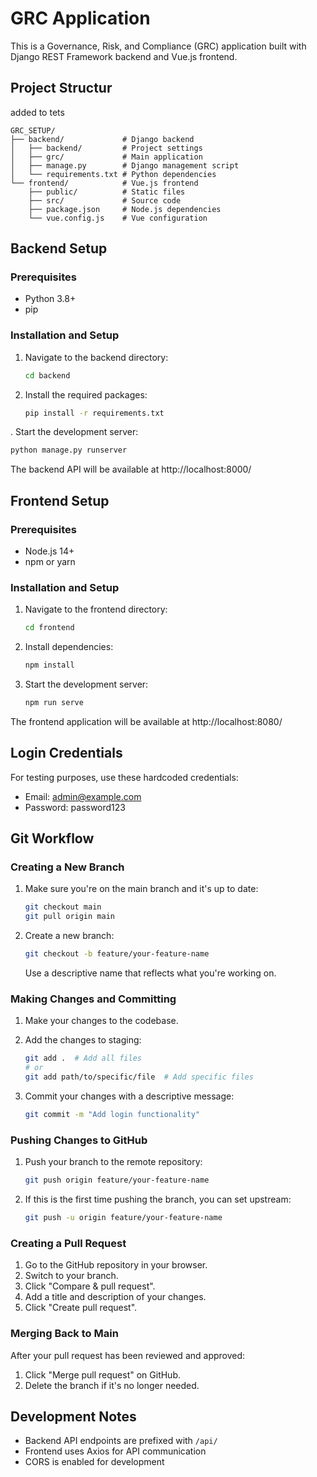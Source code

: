 # GRC Application

<!-- sdcSDcaDSDvDSvasdvcaefcasecv -->

This is a Governance, Risk, and Compliance (GRC) application built with Django REST Framework backend and Vue.js frontend.

## Project Structur
added to tets


```
GRC_SETUP/
├── backend/             # Django backend
│   ├── backend/         # Project settings
│   ├── grc/             # Main application
│   ├── manage.py        # Django management script
│   └── requirements.txt # Python dependencies
└── frontend/            # Vue.js frontend
    ├── public/          # Static files
    ├── src/             # Source code
    ├── package.json     # Node.js dependencies
    └── vue.config.js    # Vue configuration
```

## Backend Setup

### Prerequisites
- Python 3.8+
- pip

### Installation and Setup

1. Navigate to the backend directory:
   ```bash
   cd backend
   ```

2. Install the required packages:
   ```bash
   pip install -r requirements.txt
   ```

. Start the development server:
   ```bash
   python manage.py runserver
   ```

The backend API will be available at http://localhost:8000/

## Frontend Setup

### Prerequisites
- Node.js 14+
- npm or yarn

### Installation and Setup

1. Navigate to the frontend directory:
   ```bash
   cd frontend
   ```

2. Install dependencies:
   ```bash
   npm install

   ```

3. Start the development server:
   ```bash
   npm run serve

   ```

The frontend application will be available at http://localhost:8080/

## Login Credentials

For testing purposes, use these hardcoded credentials:
- Email: admin@example.com
- Password: password123

## Git Workflow

### Creating a New Branch

1. Make sure you're on the main branch and it's up to date:
   ```bash
   git checkout main
   git pull origin main
   ```

2. Create a new branch:
   ```bash
   git checkout -b feature/your-feature-name
   ```
   Use a descriptive name that reflects what you're working on.

### Making Changes and Committing

1. Make your changes to the codebase.

2. Add the changes to staging:
   ```bash
   git add .  # Add all files
   # or
   git add path/to/specific/file  # Add specific files
   ```

3. Commit your changes with a descriptive message:
   ```bash
   git commit -m "Add login functionality"
   ```

### Pushing Changes to GitHub

1. Push your branch to the remote repository:
   ```bash
   git push origin feature/your-feature-name
   ```

2. If this is the first time pushing the branch, you can set upstream:
   ```bash
   git push -u origin feature/your-feature-name
   ```

### Creating a Pull Request

1. Go to the GitHub repository in your browser.
2. Switch to your branch.
3. Click "Compare & pull request".
4. Add a title and description of your changes.
5. Click "Create pull request".

### Merging Back to Main

After your pull request has been reviewed and approved:

1. Click "Merge pull request" on GitHub.
2. Delete the branch if it's no longer needed.

## Development Notes

- Backend API endpoints are prefixed with `/api/`
- Frontend uses Axios for API communication
- CORS is enabled for development
